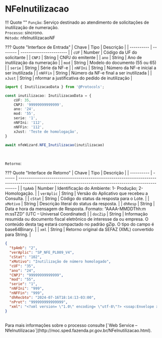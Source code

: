 # NFeInutilizacao

!!! Quote ""
    `Função`: Serviço destinado ao atendimento de solicitações de inutilização de numeração.<br>
    `Processo`: síncrono.<br>
    `Método`: nfeInutilizacaoNF
<br>

??? Quote "Interface de Entrada"
    | Chave      | Tipo     | Descrição                |
    | ---------- | -------- | ------------------------ |
    | `cUF`      | Number  | Código da UF do solicitante               |
    | `CNPJ`     |  String  | CNPJ do emitente |
    | `ano`      |  String  | Ano de inutilização da numeração |
    | `mod`      |  String  | Modelo do documento (55 ou 65) |
    | `serie`    |  String  | Série da NF-e |
    | `nNFIni`   |  String  | Número da NF-e inicial a ser inutilizada |
    | `nNFFin`   |  String  | Número da NF-e final a ser inutilizada |
    | `xJust`    |  String  | nformar a justificativa do pedido de inutilização |


```typescript title="NFE_Inutilizacao" linenums="1"
import { InutilizacaoData } from '@Protocols';

const inutilizacao: InutilizacaoData = {
    cUF: 35,
    CNPJ: '99999999999999',
    ano: '24',
    mod: '55',
    serie: '1',
    nNFIni: '112',
    nNFFin: '112',
    xJust: 'Teste de homologação',
}

await nfeWizard.NFE_Inutilizacao(inutilizacao)
```
<br>


`Retorno`:

??? Quote "Interface de Retorno"
    | Chave      | Tipo   | Descrição                                                                                                                                                   |
    | ---------- | ------ | ----------------------------------------------------------------------------------------------------------------------------------------------------------- |
    | `tpAmb`    | Number | Identificação do Ambiente: 1- Produção; 2- Homologação.                                                                                                     |
    | `verAplic` | String | Versão do Aplicativo que recebeu a Consulta.                                                                                                                |
    | `cStat`    | String | Código do status da resposta para o Lote.                                                                                                                   |
    | `xMotivo`  | String | Descrição literal do status da resposta.                                                                                                                    |
    | `dhResp` | String | Data e hora da mensagem de Resposta. Formato:  “AAAA-MMDDThh:m m:ssTZD” (UTC – Universal Coordinated) |
    | `docZip`    | String | Informação resumida ou documento fiscal eletrônico de interesse da ou empresa. O conteúdo desta tag estará compactado no padrão gZip. O tipo do campo é base64Binary.                                                                                                                         |
    | `xml`      | String | Retorno original da SEFAZ (XML) convertido para String.                                                                                                     |

```json
{
  "tpAmb": "2",
  "verAplic": "SP_NFE_PL009_V4",
  "cStat": "102",
  "xMotivo": "Inutilização de número homologado",
  "cUF": "35",
  "ano": "24",
  "CNPJ": "99999999999999",
  "mod": "55",
  "serie": "1",
  "nNFIni": "999",
  "nNFFin": "999",
  "dhRecbto": "2024-07-16T18:14:13-03:00",
  "nProt": "999999999999999",
  "xml": "<?xml version= \"1.0\" encoding= \"utf-8\"?> <soap:Envelope xmlns:soap= \"http://www.w3.org/2003/05/soap-envelope\" xmlns:xsi= \"http://www.w3.org/2001/XMLSchema-instance\" xmlns:xsd= \"http://www.w3.org/2001/XMLSchema\"> <soap:Body> <nfeResultMsg xmlns= \"http://www.portalfiscal.inf.br/nfe/wsdl/NFeInutilizacao4\"> <retInutNFe versao= \"4.00\" xmlns= \"http://www.portalfiscal.inf.br/nfe\"> <infInut> <tpAmb>2</tpAmb> <verAplic>SP_NFE_PL009_V4</verAplic> <cStat>102</cStat> <xMotivo>Inutilização de número homologado</xMotivo> <cUF>35</cUF> <ano>24</ano> <CNPJ>99999999999999</CNPJ> <mod>55</mod> <serie>1</serie> <nNFIni>999</nNFIni> <nNFFin>999</nNFFin> <dhRecbto>2024-07-16T18:14:13-03:00</dhRecbto> <nProt>999999999999999</nProt> </infInut> </retInutNFe> </nfeResultMsg> </soap:Body> </soap:Envelope>"
}
```


<br>
Para mais informações sobre o processo consulte [`Web Service – NfeInutilizacao`](http://moc.sped.fazenda.pr.gov.br/NFeInutilizacao.html).
<br><br>